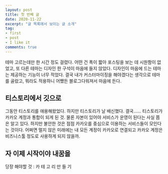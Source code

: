 ```yaml
---
layout: post
title: 첫 번째 글
date: 2020-11-22
excerpt: "글 목록에서 보이는 글 소개"
tag:
- first
- post
- I like it
comments: true
---
```


테마 고르는데만 한 시간 정도 걸렸다. 어떤 건 폭이 짧아 포스팅을 보는 데 시원함이 없었고, 또 다른 테마는 디자인 한 구석이 마음에 들지 않았다. 디자인이 마음에 드는 테마는 제공하는 기능이 너무 적었다. 결국 내가 커스터마이징을 해야겠다는 생각으로 테마를 골랐고, 뭐라도 적용하니 어쨌든 블로그다워져서 마음에 든다.

## 티스토리에서 깃으로

그동안 티스토리를 애용해왔었다. 하지만 티스토리가 날 배신했다. 결국...... 티스토리가 카카오 계정과 통합이 되게 된 것. 물론 자본이 있어야 서비스가 운영이 된다는 사실 쯤은 알고 있다. 하지만 불안한 것은 점점 카카오를 중심으로 이용하는 서비스들이 모인다는 것이다. 어쩌면 멀지 않은 미래에는 내 모든 계정이 카카오로 연결되고 카카오 계정은 비즈니스툴 정도로 사용하게 되지 않을까.

## 자 이제 시작이야 내꿈을

당장 해야할 것 : 카 테 고 리 만 들 기